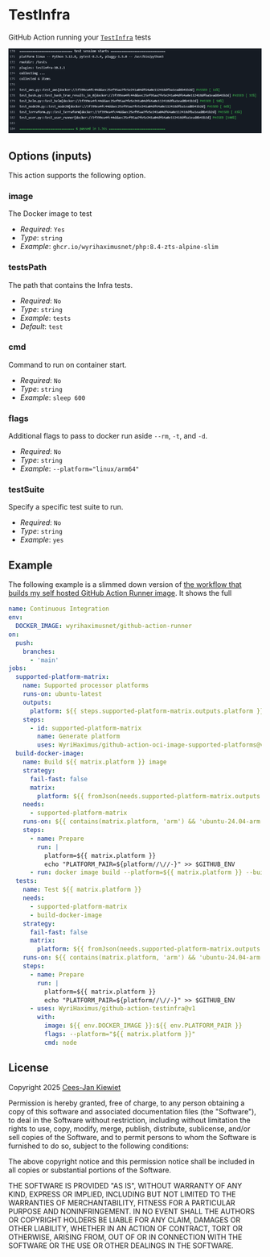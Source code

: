# TestInfra

GitHub Action running your [`TestInfra`](https://testinfra.readthedocs.io/en/latest/) tests

![Example output showing this action in action](images/test-infra-output.png)

## Options (inputs)

This action supports the following option.

### image

The Docker image to test

* *Required*: `Yes`
* *Type*: `string`
* *Example*: `ghcr.io/wyrihaximusnet/php:8.4-zts-alpine-slim`

### testsPath

The path that contains the Infra tests.

* *Required*: `No`
* *Type*: `string`
* *Example*: `tests`
* *Default*: `test`

### cmd

Command to run on container start.

* *Required*: `No`
* *Type*: `string`
* *Example*: `sleep 600`

### flags

Additional flags to pass to docker run aside `--rm`, `-t`, and `-d`.

* *Required*: `No`
* *Type*: `string`
* *Example*: `--platform="linux/arm64"`

### testSuite

Specify a specific test suite to run.

* *Required*: `No`
* *Type*: `string`
* *Example*: `yes`

## Example

The following example is a slimmed down version of [the workflow that builds my self hosted GitHub Action Runner image](https://github.com/WyriHaximusNet/docker-github-action-runner/blob/33bc83dba052404622b846946084e40b19bb4821/.github/workflows/main.yml).
It shows the full 

```yaml
name: Continuous Integration
env:
  DOCKER_IMAGE: wyrihaximusnet/github-action-runner
on:
  push:
    branches:
      - 'main'
jobs:
  supported-platform-matrix:
    name: Supported processor platforms
    runs-on: ubuntu-latest
    outputs:
      platform: ${{ steps.supported-platform-matrix.outputs.platform }}
    steps:
      - id: supported-platform-matrix
        name: Generate platform
        uses: WyriHaximus/github-action-oci-image-supported-platforms@v1
  build-docker-image:
    name: Build ${{ matrix.platform }} image
    strategy:
      fail-fast: false
      matrix:
        platform: ${{ fromJson(needs.supported-platform-matrix.outputs.platform) }}
    needs:
      - supported-platform-matrix
    runs-on: ${{ contains(matrix.platform, 'arm') && 'ubuntu-24.04-arm' || 'ubuntu-24.04' }}
    steps:
      - name: Prepare
        run: |
          platform=${{ matrix.platform }}
          echo "PLATFORM_PAIR=${platform//\//-}" >> $GITHUB_ENV
      - run: docker image build --platform=${{ matrix.platform }} --build-arg BUILD_DATE=`date -u +"%Y-%m-%dT%H:%M:%SZ"` --build-arg VCS_REF=`git rev-parse --short HEAD` -t "${DOCKER_IMAGE}:${{ env.PLATFORM_PAIR }}" --no-cache .
  tests:
    name: Test ${{ matrix.platform }}
    needs:
      - supported-platform-matrix
      - build-docker-image
    strategy:
      fail-fast: false
      matrix:
        platform: ${{ fromJson(needs.supported-platform-matrix.outputs.platform) }}
    runs-on: ${{ contains(matrix.platform, 'arm') && 'ubuntu-24.04-arm' || 'ubuntu-24.04' }}
    steps:
      - name: Prepare
        run: |
          platform=${{ matrix.platform }}
          echo "PLATFORM_PAIR=${platform//\//-}" >> $GITHUB_ENV
      - uses: WyriHaximus/github-action-testinfra@v1
        with:
          image: ${{ env.DOCKER_IMAGE }}:${{ env.PLATFORM_PAIR }}
          flags: --platform="${{ matrix.platform }}"
          cmd: node
```

## License ##

Copyright 2025 [Cees-Jan Kiewiet](http://wyrihaximus.net/)

Permission is hereby granted, free of charge, to any person
obtaining a copy of this software and associated documentation
files (the "Software"), to deal in the Software without
restriction, including without limitation the rights to use,
copy, modify, merge, publish, distribute, sublicense, and/or sell
copies of the Software, and to permit persons to whom the
Software is furnished to do so, subject to the following
conditions:

The above copyright notice and this permission notice shall be
included in all copies or substantial portions of the Software.

THE SOFTWARE IS PROVIDED "AS IS", WITHOUT WARRANTY OF ANY KIND,
EXPRESS OR IMPLIED, INCLUDING BUT NOT LIMITED TO THE WARRANTIES
OF MERCHANTABILITY, FITNESS FOR A PARTICULAR PURPOSE AND
NONINFRINGEMENT. IN NO EVENT SHALL THE AUTHORS OR COPYRIGHT
HOLDERS BE LIABLE FOR ANY CLAIM, DAMAGES OR OTHER LIABILITY,
WHETHER IN AN ACTION OF CONTRACT, TORT OR OTHERWISE, ARISING
FROM, OUT OF OR IN CONNECTION WITH THE SOFTWARE OR THE USE OR
OTHER DEALINGS IN THE SOFTWARE.
